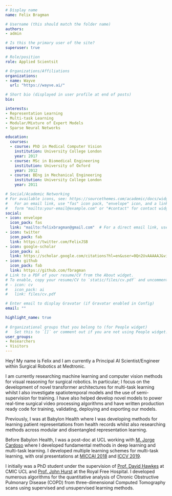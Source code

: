 ```yaml
---
# Display name
name: Felix Bragman

# Username (this should match the folder name)
authors:
- admin

# Is this the primary user of the site?
superuser: true

# Role/position
role: Applied Scientsit

# Organizations/Affiliations
organizations:
- name: Wayve
  url: "https://wayve.ai/"

# Short bio (displayed in user profile at end of posts)
bio: 

interests:
- Representation Learning
- Multi-task Learning
- Modular/Mixture of Expert Models
- Sparse Neural Networks

education:
  courses:
  - course: PhD in Medical Computer Vision
    institution: University College London
    year: 2017
  - course: MSc in Biomedical Engineering
    institution: University of Oxford
    year: 2012
  - course: BEng in Mechanical Engineering
    institution: University College London
    year: 2011

# Social/Academic Networking
# For available icons, see: https://sourcethemes.com/academic/docs/widgets/#icons
#   For an email link, use "fas" icon pack, "envelope" icon, and a link in the
#   form "mailto:your-email@example.com" or "#contact" for contact widget.
social:
- icon: envelope
  icon_pack: fas
  link: "mailto:felixbragman@gmail.com"  # For a direct email link, use "mailto:test@example.org".
- icon: twitter
  icon_pack: fab
  link: https://twitter.com/FelixJSB
- icon: google-scholar
  icon_pack: ai
  link: https://scholar.google.com/citations?hl=en&user=0Qn2UvAAAAAJ&view_op=list_works&sortby=pubdate
- icon: github
  icon_pack: fab
  link: https://github.com/fbragman
# Link to a PDF of your resume/CV from the About widget.
# To enable, copy your resume/CV to `static/files/cv.pdf` and uncomment the lines below.  
# - icon: cv
#   icon_pack: ai
#   link: files/cv.pdf

# Enter email to display Gravatar (if Gravatar enabled in Config)
email: ""

highlight_name: true
  
# Organizational groups that you belong to (for People widget)
#   Set this to `[]` or comment out if you are not using People widget.  
user_groups:
- Researchers
- Visitors
---
```


Hey! My name is Felix and I am currently a Principal AI Scientist/Engineer within Surgical Robotics at Medtronic.

I am currently researching machine learning and computer vision methods for visual reasoning for surgical robotics. In particular; I focus on the development of novel transformer architectures for multi-task learning whilst I also investigate spatiotemporal models and the use of semi-supervision for training. I have also helped develop novel models to power real-time surgical video processing algorithms and have written production ready code for training, validating, deploying and exporting our models.

Previously, I was at Babylon Health where I was developing methods for learning patient representations from health records whilst also researching methods across modular and disentangled representation learning.

Before Babylon Health, I was a post-doc at UCL working with [M. Jorge Cardoso](https://www.kcl.ac.uk/people/jorge-cardoso) where I developed fundamental methods in deep learning and multi-task learning. I developed multiple learning schemes for multi-task learning, with oral presentations at [MICCAI 2018](https://arxiv.org/pdf/1806.06595.pdf) and [ICCV 2019](https://openaccess.thecvf.com/content_ICCV_2019/papers/Bragman_Stochastic_Filter_Groups_for_Multi-Task_CNNs_Learning_Specialist_and_Generalist_ICCV_2019_paper.pdf).

I initially was a PhD student under the supervision of [Prof. David Hawkes](https://iris.ucl.ac.uk/iris/browse/profile?upi=DJHAW78) at CMIC UCL and [Prof. John Hurst](https://iris.ucl.ac.uk/iris/browse/profile?upi=JHURS15) at the Royal Free Hospital. I developed numerous algorithms for the quantitative analysis of Chronic Obstructive Pulmonary Disease (COPD) from three-dimensional Computed Tomography scans using supervised and unsupervised learning methods.